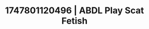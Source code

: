 ---
categories:
- Ass worship
- Lustful narration
- Fantasy kink
- Queer kinks
- Softcore vibes
image: /assets/images/1747801120496.jpg
layout: post
seo:
  description: Featured content with exclusive ABDL Play, Scat Fetish. HD images available.
  keywords: ABDL Play, Scat Fetish
  og_image: /assets/images/1747801120496.jpg
  schema_type: VisualArtwork
tags:
- ABDL Play
- Scat Fetish
- '#1747801120496'
title: 1747801120496 | ABDL Play Scat Fetish
---